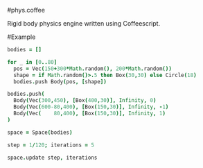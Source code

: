 #phys.coffee

Rigid body physics engine written using Coffeescript.

#Example

```coffeescript
bodies = []

for _ in [0..80]
  pos = Vec(150+300*Math.random(), 200*Math.random())
  shape = if Math.random()>.5 then Box(30,30) else Circle(18)
  bodies.push Body(pos, [shape])

bodies.push(
  Body(Vec(300,450), [Box(400,30)], Infinity, 0)
  Body(Vec(600-80,400), [Box(150,30)], Infinity, -1)
  Body(Vec(    80,400), [Box(150,30)], Infinity, 1)
)

space = Space(bodies)

step = 1/120; iterations = 5

space.update step, iterations
```
